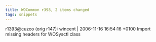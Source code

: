 ```yaml
---
title: WOCommon r398, 2 items changed
tags: snippets
---
```


r1393@cuzco (orig r147): wincent | 2006-11-16 16:54:16 +0100 Import missing headers for WOSysctl class
